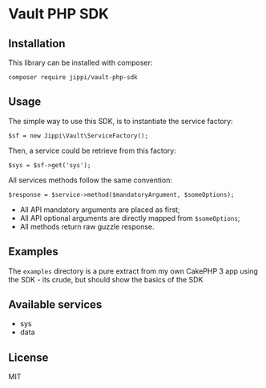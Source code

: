 Vault PHP SDK
=============

Installation
------------

This library can be installed with composer:

    composer require jippi/vault-php-sdk

Usage
-----

The simple way to use this SDK, is to instantiate the service factory:

    $sf = new Jippi\Vault\ServiceFactory();

Then, a service could be retrieve from this factory:

    $sys = $sf->get('sys');

All services methods follow the same convention:

    $response = $service->method($mandatoryArgument, $someOptions);

* All API mandatory arguments are placed as first;
* All API optional arguments are directly mapped from `$someOptions`;
* All methods return raw guzzle response.

Examples
--------

The `examples` directory is a pure extract from my own CakePHP 3 app using the SDK - its crude,
but should show the basics of the SDK

Available services
------------------

* sys
* data

License
-------

MIT
